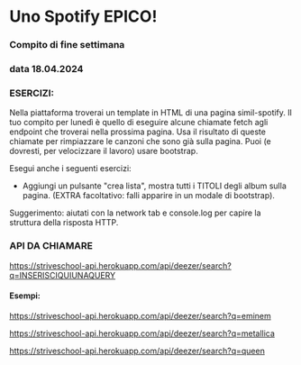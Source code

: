 # Uno Spotify EPICO!
### Compito di fine settimana
### data 18.04.2024

### ESERCIZI:

Nella piattaforma troverai un template in HTML di una pagina simil-spotify.
Il tuo compito per lunedì è quello di eseguire alcune chiamate fetch agli endpoint che troverai nella prossima pagina.
Usa il risultato di queste chiamate per rimpiazzare le canzoni che sono già sulla pagina.
Puoi (e dovresti, per velocizzare il lavoro) usare bootstrap.

Esegui anche i seguenti esercizi:

- Aggiungi un pulsante "crea lista", mostra tutti i TITOLI degli album sulla pagina. (EXTRA facoltativo: falli apparire in un modale di bootstrap).
  
Suggerimento: aiutati con la network tab e console.log per capire la struttura della risposta HTTP.

### API DA CHIAMARE

https://striveschool-api.herokuapp.com/api/deezer/search?q=INSERISCIQUIUNAQUERY

#### Esempi:

https://striveschool-api.herokuapp.com/api/deezer/search?q=eminem

https://striveschool-api.herokuapp.com/api/deezer/search?q=metallica

https://striveschool-api.herokuapp.com/api/deezer/search?q=queen